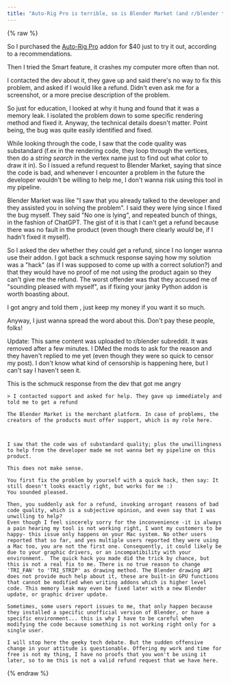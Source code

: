 ```yaml
---
title: "Auto-Rig Pro is terrible, so is Blender Market (and r/blender too)"
---
```


{% raw %}

So I purchased the [Auto-Rig Pro](https://blendermarket.com/products/auto-rig-pro) addon for $40 just to try it out, according to a recommendations.

Then I tried the Smart feature, it crashes my computer more often than not.

I contacted the dev about it, they gave up and said there's no way to fix this problem, and asked if I would like a refund. Didn't even ask me for a screenshot, or a more precise description of the problem.

So just for education, I looked at why it hung and found that it was a memory leak. I isolated the problem down to some specific rendering method and fixed it. Anyway, the technical details doesn't matter. Point being, the bug was quite easily identified and fixed.

While looking through the code, I saw that the code quality was substandard (f.ex in the rendering code, they loop through the vertices, then do a *string search* in the vertex name just to find out what color to draw it in). So I issued a refund request to Blender Market, saying that since the code is bad, and whenever I encounter a problem in the future the developer wouldn't be willing to help me, I don't wanna risk using this tool in my pipeline.

Blender Market was like "I saw that you already talked to the developer and they assisted you in solving the problem". I said they were lying since I fixed the bug myself. They said "No one is lying", and repeated bunch of things, in the fashion of ChatGPT. The gist of it is that I can't get a refund because there was no fault in the product (even though there clearly *would* be, if I hadn't fixed it myself).

So I asked the dev whether they could get a refund, since I no longer wanna use their addon. I got back a schmuck response saying how my solution was a "hack" (as if I was supposed to come up with a correct solution?) and that they would have no proof of me not using the product again so they can't give me the refund. The worst offender was that they accused me of "sounding pleased with myself", as if fixing your janky Python addon is worth boasting about.

I got angry and told them <REDACTED>, just keep my money if you want it so much.

Anyway, I just wanna spread the word about this. Don't pay these people, folks!

Update: This same content was uploaded to r/blender subreddit.
It was removed after a few minutes.
I DMed the mods to ask for the reason and they haven't replied to me yet (even though they were so quick to censor my post).
I don't know what kind of censorship is happening here, but I can't say I haven't seen it.

This is the schmuck response from the dev that got me angry

```
> I contacted support and asked for help. They gave up immediately and told me to get a refund

The Blender Market is the merchant platform. In case of problems, the creators of the products must offer support, which is my role here.



I saw that the code was of substandard quality; plus the unwillingness to help from the developer made me not wanna bet my pipeline on this product.

This does not make sense.

You first fix the problem by yourself with a quick hack, then say: It still doesn't looks exactly right, but works for me :)
You sounded pleased.

Then, you suddenly ask for a refund, invoking arrogant reasons of bad code quality, which is a subjective opinion, and even say that I was unwilling to help?
Even though I feel sincerely sorry for the inconvenience -it is always a pain hearing my tool is not working right, I want my customers to be happy- this issue only happens on your Mac system. No other users reported that so far, and yes multiple users reported they were using a Mac too, you are not the first one. Consequently, it could likely be due to your graphic drivers, or an incompatibility with your environment.  The quick hack you made did the trick by chance, but this is not a real fix to me. There is no true reason to change 'TRI_FAN' to 'TRI_STRIP' as drawing method. The Blender drawing API does not provide much help about it, these are built-in GPU functions that cannot be modified when writing addons which is higher level code. This memory leak may even be fixed later with a new Blender update, or graphic driver update.

Sometimes, some users report issues to me, that only happen because they installed a specific unofficial version of Blender, or have a specific environment... this is why I have to be careful when modifying the code because something is not working right only for a single user.

I will stop here the geeky tech debate. But the sudden offensive change in your attitude is questionable. Offering my work and time for free is not my thing, I have no proofs that you won't be using it later, so to me this is not a valid refund request that we have here.
```

{% endraw %}
